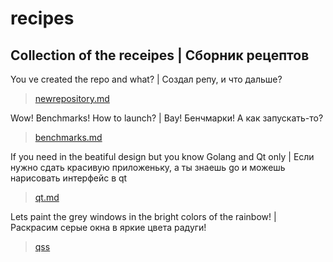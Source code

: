 # recipes
## Collection of the receipes | Сборник рецептов


You ve created the repo and what? | Создал репу, и что дальше?
>[newrepository.md](https://github.com/elizarpif/recipes/blob/develop/newrepository.md)

Wow! Benchmarks! How to launch? | Вау! Бенчмарки! А как запускать-то?
>[benchmarks.md](https://github.com/elizarpif/recipes/blob/develop/benchmarks.md)

If you need in the beatiful design but you know Golang and Qt only | Если нужно сдать красивую приложеньку, а ты знаешь go и можешь нарисовать интерфейс в qt
>[qt.md](https://github.com/elizarpif/recipes/blob/develop/qt.md)

Lets paint the grey windows in the bright colors of the rainbow! | Раскрасим серые окна в яркие цвета радуги!
>[qss](https://github.com/elizarpif/recipes/tree/develop/qss)
